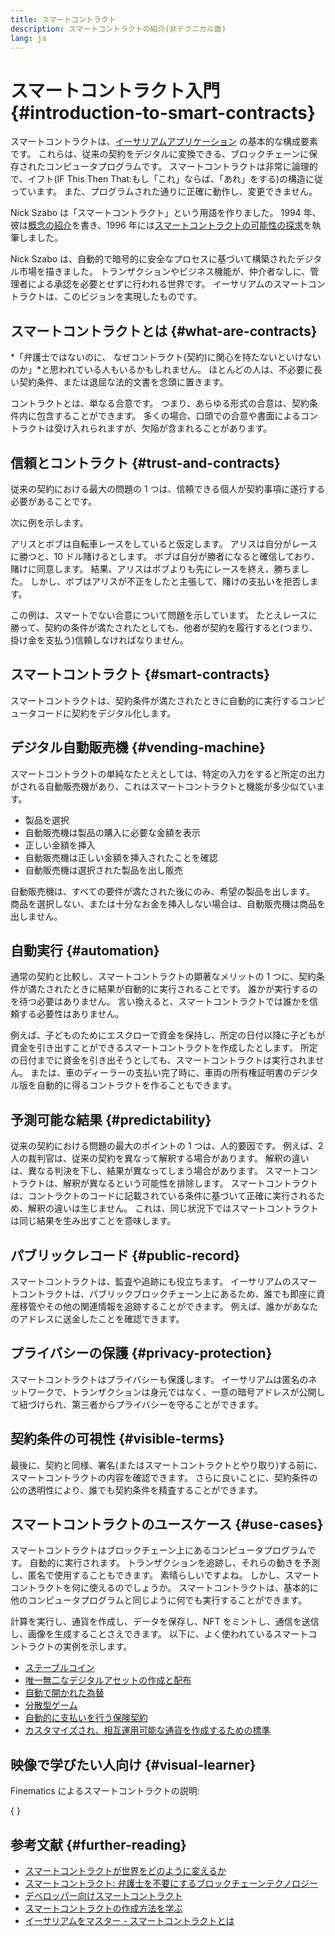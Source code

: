 ```yaml
---
title: スマートコントラクト
description: スマートコントラクトの紹介(非テクニカル面)
lang: ja
---
```


# スマートコントラクト入門 {#introduction-to-smart-contracts}

スマートコントラクトは、[イーサリアムアプリケーション](/dapps/) の基本的な構成要素です。 これらは、従来の契約をデジタルに変換できる、ブロックチェーンに保存されたコンピュータプログラムです。 スマートコントラクトは非常に論理的で、イフト(IF This Then That:もし「これ」ならば、「あれ」をする)の構造に従っています。 また、プログラムされた通りに正確に動作し、変更できません。

Nick Szabo は「スマートコントラクト」という用語を作りました。 1994 年、彼は[概念の紹介](https://www.fon.hum.uva.nl/rob/Courses/InformationInSpeech/CDROM/Literature/LOTwinterschool2006/szabo.best.vwh.net/smart.contracts.html)を書き、1996 年には[スマートコントラクトの可能性の探求](https://www.fon.hum.uva.nl/rob/Courses/InformationInSpeech/CDROM/Literature/LOTwinterschool2006/szabo.best.vwh.net/smart_contracts_2.html)を執筆しました。

Nick Szabo は、自動的で暗号的に安全なプロセスに基づいて構築されたデジタル市場を描きました。 トランザクションやビジネス機能が、仲介者なしに、管理者による承認を必要とせずに行われる世界です。 イーサリアムのスマートコントラクトは、このビジョンを実現したものです。

## スマートコントラクトとは {#what-are-contracts}

*「弁護士ではないのに、 なぜコントラクト(契約)に関心を持たないといけないのか」*と思われている人もいるかもしれません。 ほとんどの人は、不必要に長い契約条件、または退屈な法的文書を念頭に置きます。

コントラクトとは、単なる合意です。 つまり、あらゆる形式の合意は、契約条件内に包含することができます。 多くの場合、口頭での合意や書面によるコントラクトは受け入れられますが、欠陥が含まれることがあります。

## 信頼とコントラクト {#trust-and-contracts}

従来の契約における最大の問題の 1 つは、信頼できる個人が契約事項に遂行する必要があることです。

次に例を示します。

アリスとボブは自転車レースをしていると仮定します。 アリスは自分がレースに勝つと、10 ドル賭けるとします。 ボブは自分が勝者になると確信しており、賭けに同意します。 結果、アリスはボブよりも先にレースを終え、勝ちました。 しかし、ボブはアリスが不正をしたと主張して、賭けの支払いを拒否します。

この例は、スマートでない合意について問題を示しています。 たとえレースに勝って、契約の条件が満たされたとしても、他者が契約を履行すると(つまり、掛け金を支払う)信頼しなければなりません。

## スマートコントラクト {#smart-contracts}

スマートコントラクトは、契約条件が満たされたときに自動的に実行するコンピュータコードに契約をデジタル化します。

## デジタル自動販売機 {#vending-machine}

スマートコントラクトの単純なたとえとしては、特定の入力をすると所定の出力がされる自動販売機があり、これはスマートコントラクトと機能が多少似ています。

- 製品を選択
- 自動販売機は製品の購入に必要な金額を表示
- 正しい金額を挿入
- 自動販売機は正しい金額を挿入されたことを確認
- 自動販売機は選択された製品を出し販売

自動販売機は、すべての要件が満たされた後にのみ、希望の製品を出します。 商品を選択しない、または十分なお金を挿入しない場合は、自動販売機は商品を出しません。

## 自動実行 {#automation}

通常の契約と比較し、スマートコントラクトの顕著なメリットの 1 つに、契約条件が満たされたときに結果が自動的に実行されることです。 誰かが実行するのを待つ必要はありません。 言い換えると、スマートコントラクトでは誰かを信頼する必要性はありません。

例えば、子どものためにエスクローで資金を保持し、所定の日付以降に子どもが資金を引き出すことができるスマートコントラクトを作成したとします。 所定の日付までに資金を引き出そうとしても、スマートコントラクトは実行されません。 または、車のディーラーの支払い完了時に、車両の所有権証明書のデジタル版を自動的に得るコントラクトを作ることもできます。

## 予測可能な結果 {#predictability}

従来の契約における問題の最大のポイントの 1 つは、人的要因です。 例えば、2 人の裁判官は、従来の契約を異なって解釈する場合があります。 解釈の違いは、異なる判決を下し、結果が異なってしまう場合があります。 スマートコントラクトは、解釈が異なるという可能性を排除します。 スマートコントラクトは、コントラクトのコードに記載されている条件に基づいて正確に実行されるため、解釈の違いは生じません。 これは、同じ状況下ではスマートコントラクトは同じ結果を生み出すことを意味します。

## パブリックレコード {#public-record}

スマートコントラクトは、監査や追跡にも役立ちます。 イーサリアムのスマートコントラクトは、パブリックブロックチェーン上にあるため、誰でも即座に資産移管やその他の関連情報を追跡することができます。 例えば、誰かがあなたのアドレスに送金したことを確認できます。

## プライバシーの保護 {#privacy-protection}

スマートコントラクトはプライバシーも保護します。 イーサリアムは匿名のネットワークで、トランザクションは身元ではなく、一意の暗号アドレスが公開して紐づけられ、第三者からプライバシーを守ることができます。

## 契約条件の可視性 {#visible-terms}

最後に、契約と同様、署名(またはスマートコントラクトとやり取り)する前に、スマートコントラクトの内容を確認できます。 さらに良いことに、契約条件の公の透明性により、誰でも契約条件を精査することができます。

## スマートコントラクトのユースケース {#use-cases}

スマートコントラクトはブロックチェーン上にあるコンピュータプログラムです。 自動的に実行されます。 トランザクションを追跡し、それらの動きを予測し、匿名で使用することもできます。 素晴らしいですよね。 しかし、スマートコントラクトを何に使えるのでしょうか。 スマートコントラクトは、基本的に他のコンピュータプログラムと同じように何でも実行することができます。

計算を実行し、通貨を作成し、データを保存し、NFT をミントし、通信を送信し、画像を生成することさえできます。 以下に、よく使われているスマートコントラクトの実例を示します。

- [ステーブルコイン](/stablecoins/)
- [唯一無二なデジタルアセットの作成と配布](/nft/)
- [自動で開かれた為替](/get-eth/#dex)
- [分散型ゲーム](/dapps/?category=gaming)
- [自動的に支払いを行う保険契約](https://etherisc.com/)
- [カスタマイズされ、相互運用可能な通貨を作成するための標準](/developers/docs/standards/tokens/)

## 映像で学びたい人向け {#visual-learner}

Finematics によるスマートコントラクトの説明:

{
<YouTube id="pWGLtjG-F5c" />
}

## 参考文献 {#further-reading}

- [スマートコントラクトが世界をどのように変えるか](https://www.youtube.com/watch?v=pA6CGuXEKtQ)
- [スマートコントラクト: 弁護士を不要にするブロックチェーンテクノロジー](https://blockgeeks.com/guides/smart-contracts/)
- [デベロッパー向けスマートコントラクト](/developers/docs/smart-contracts/)
- [スマートコントラクトの作成方法を学ぶ](/developers/learning-tools/)
- [イーサリアムをマスター - スマートコントラクトとは](https://github.com/ethereumbook/ethereumbook/blob/develop/07smart-contracts-solidity.asciidoc#what-is-a-smart-contract)
